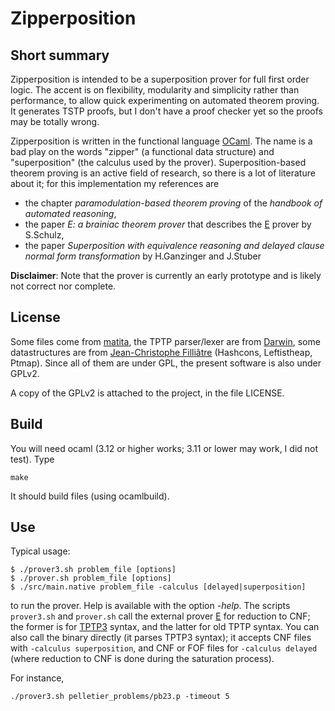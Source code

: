 # Zipperposition

## Short summary
Zipperposition is intended to be a superposition prover for full first order logic. The accent
is on flexibility, modularity and simplicity rather than performance, to allow
quick experimenting on automated theorem proving. It generates TSTP proofs, but I
don't have a proof checker yet so the proofs may be totally wrong.

Zipperposition is written in the functional language [OCaml](http://caml.inria.fr). The name is
a bad play on the words "zipper" (a functional data structure) and "superposition" (the calculus
used by the prover). Superposition-based theorem proving is an active field of research, so
there is a lot of literature about it; for this implementation my references are

* the chapter _paramodulation-based theorem proving_ of the _handbook of automated reasoning_,
* the paper _E: a brainiac theorem prover_ that describes the [E](http://eprover.org) prover by S.Schulz,
* the paper _Superposition with equivalence reasoning and delayed clause normal form transformation_ by H.Ganzinger and J.Stuber

**Disclaimer**: Note that the prover is currently an early prototype and is
likely not correct nor complete.

## License
Some files come from [matita](http://matita.cs.unibo.it/), the TPTP
parser/lexer are from [Darwin](http://combination.cs.uiowa.edu/Darwin/), some
datastructures are from [Jean-Christophe Filliâtre](http://www.lri.fr/~filliatr/software.en.html/)
(Hashcons, Leftistheap, Ptmap). Since all of them are under GPL, the present software is also
under GPLv2.

A copy of the GPLv2 is attached to the project, in the file LICENSE.

## Build
You will need ocaml (3.12 or higher works; 3.11 or lower may work, I did not test). Type

    make

It should build files (using ocamlbuild).


## Use

Typical usage:

    $ ./prover3.sh problem_file [options]
    $ ./prover.sh problem_file [options]
    $ ./src/main.native problem_file -calculus [delayed|superposition]

to run the prover. Help is available with the option *-help*. The scripts `prover3.sh`
and `prover.sh` call the external prover [E](http://eprover.org) for reduction to CNF;
the former is for [TPTP3](http://tptp.org) syntax, and the latter for old TPTP syntax.
You can also call the binary directly (it parses TPTP3 syntax); it accepts CNF files
with `-calculus superposition`, and CNF or FOF files for `-calculus delayed` (where
reduction to CNF is done during the saturation process).

For instance,

    ./prover3.sh pelletier_problems/pb23.p -timeout 5

